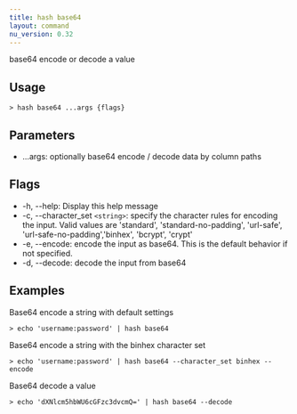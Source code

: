 ```yaml
---
title: hash base64
layout: command
nu_version: 0.32
---
```


base64 encode or decode a value

## Usage

```shell
> hash base64 ...args {flags}
```

## Parameters

- ...args: optionally base64 encode / decode data by column paths

## Flags

- -h, --help: Display this help message
- -c, --character_set `<string>`: specify the character rules for encoding the input.
  Valid values are 'standard', 'standard-no-padding', 'url-safe', 'url-safe-no-padding','binhex', 'bcrypt', 'crypt'
- -e, --encode: encode the input as base64. This is the default behavior if not specified.
- -d, --decode: decode the input from base64

## Examples

Base64 encode a string with default settings

```shell
> echo 'username:password' | hash base64
```

Base64 encode a string with the binhex character set

```shell
> echo 'username:password' | hash base64 --character_set binhex --encode
```

Base64 decode a value

```shell
> echo 'dXNlcm5hbWU6cGFzc3dvcmQ=' | hash base64 --decode
```
